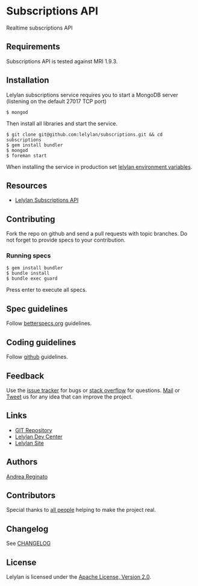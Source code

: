 # Subscriptions API

Realtime subscriptions API


## Requirements

Subscriptions API is tested against MRI 1.9.3.


## Installation

Lelylan subscriptions service requires you to start a MongoDB server (listening on the default 27017 TCP port)

    $ mongod

Then install all libraries and start the service.

    $ git clone git@github.com:lelylan/subscriptions.git && cd subscriptions
    $ gem install bundler
    $ mongod
    $ foreman start

When installing the service in production set [lelylan environment variables](https://github.com/lelylan/lelylan/blob/master/README.md#production).


## Resources

* [Lelylan Subscriptions API](http://dev.lelylan.com/api#subscriptions-api)


## Contributing

Fork the repo on github and send a pull requests with topic branches. Do not forget to 
provide specs to your contribution.


### Running specs

    $ gem install bundler
    $ bundle install 
    $ bundle exec guard

Press enter to execute all specs.


## Spec guidelines

Follow [betterspecs.org](http://betterspecs.org) guidelines.


## Coding guidelines

Follow [github](https://github.com/styleguide/) guidelines.


## Feedback

Use the [issue tracker](http://github.com/lelylan/subscriptions/issues) for bugs or [stack overflow](http://stackoverflow.com/questions/tagged/lelylan) for questions.
[Mail](mailto:dev@lelylan.com) or [Tweet](http://twitter.com/lelylan) us for any idea that can improve the project.


## Links 

* [GIT Repository](http://github.com/lelylan/subscriptions)
* [Lelylan Dev Center](http://dev.lelylan.com)
* [Lelylan Site](http://lelylan.com)


## Authors

[Andrea Reginato](https://www.linkedin.com/in/andreareginato)


## Contributors

Special thanks to [all people](https://github.com/lelylan/subscriptions/graphs/contributors) helping to make the project real.


## Changelog

See [CHANGELOG](https://github.com/lelylan/subscriptions/blob/master/CHANGELOG.md)


## License

Lelylan is licensed under the [Apache License, Version 2.0](http://www.apache.org/licenses/LICENSE-2.0).
